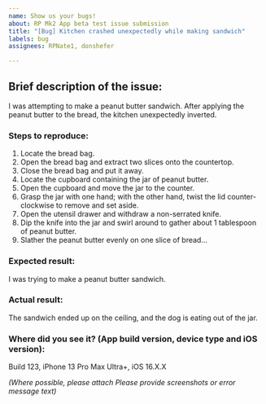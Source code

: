 ```yaml
---
name: Show us your bugs!
about: RP Mk2 App beta test issue submission
title: "[Bug] Kitchen crashed unexpectedly while making sandwich"
labels: bug
assignees: RPNate1, donshefer

---
```


## Brief description of the issue:
I was attempting to make a peanut butter sandwich.  After applying the peanut butter to the bread, the kitchen unexpectedly inverted.

### Steps to reproduce:
1. Locate the bread bag.
2. Open the bread bag and extract two slices onto the countertop.
3. Close the bread bag and put it away.
4. Locate the cupboard containing the jar of peanut butter.
5. Open the cupboard and move the jar to the counter.
6. Grasp the jar with one hand; with the other hand, twist the lid counter-clockwise to remove and set aside.
8. Open the utensil drawer and withdraw a non-serrated knife.
9. Dip the knife into the jar and swirl around to gather about 1 tablespoon of peanut butter.
10. Slather the peanut butter evenly on one slice of bread...

### Expected result:
I was trying to make a peanut butter sandwich.

### Actual result:
The sandwich ended up on the ceiling, and the dog is eating out of the jar.

### Where did you see it? (App build version, device type and iOS version):
Build 123, iPhone 13 Pro Max Ultra+, iOS 16.X.X

*(Where possible, please attach Please provide screenshots or error message text)*

